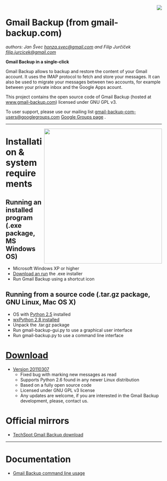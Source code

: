 <img src='http://gmail-backup-com.googlecode.com/svn/trunk/gmb.gif' align='right' />

# Gmail Backup (from gmail-backup.com) #

_authors: Jan Švec <honza.svec@gmail.com> and Filip Jurčíček <filip.jurcicek@gmail.com>_

**Gmail Backup in a single-click**

Gmail Backup allows to backup and restore the content of your Gmail account. It uses the IMAP protocol to fetch and store your messages. It can also be used to migrate your messages between two accounts, for example between your private inbox and the Google Apps acount.


This project contains the open source code of Gmail Backup (hosted at www.gmail-backup.com) licensed under GNU GPL v3.

To user support, please use our mailing list gmail-backup-com-users@googlegroups.com [Google Groups page](http://groups.google.com/group/gmail-backup-com-users) .



---


<img src='http://gmail-backup-com.googlecode.com/svn-history/r18/trunk/gmail-backup-screen.png' align='right' width='380' height='435' />

# Installation & system requirements #

## Running an installed program (.exe package, MS Windows OS) ##

  * Microsoft Windows XP or higher
  * [Download an run](http://code.google.com/p/gmail-backup-com/downloads/list) the .exe installer
  * Run Gmail Backup using a shortcut icon

## Running from a source code (.tar.gz package, GNU Linux, Mac OS X) ##

  * OS with [Python 2.5](http://www.wxpython.org/download.php#stable) installed
  * [wxPython 2.8 installed](http://www.wxpython.org/download.php#stable)
  * Unpack the .tar.gz package
  * Run gmail-backup-gui.py to use a graphical user interface
  * Run gmail-backup.py to use a command line interface

# [Download](http://code.google.com/p/gmail-backup-com/downloads/list) #

  * [Version 20110307](http://code.google.com/p/gmail-backup-com/downloads/list)
    * Fixed bug with marking new messages as read
    * Supports Python 2.6 found in any newer Linux distribution
    * Based on a fully open source code
    * Licensed under GNU GPL v3 license
    * Any updates are welcome, if you are interested in the Gmail Backup development, please, contact us.

# Official mirrors #

  * [TechSpot Gmail Backup download](http://www.techspot.com/downloads/5153-gmail-backup.html)


---



# Documentation #

  * [Gmail Backup command line usage](http://code.google.com/p/gmail-backup-com/wiki/CmdLineUsage)